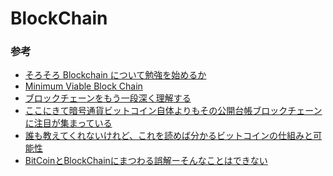 BlockChain
===========

### 参考
- [そろそろ Blockchain について勉強を始めるか](http://www.baldanders.info/spiegel/log2/000827.shtml)
- [Minimum Viable Block Chain](https://www.igvita.com/2014/05/05/minimum-viable-block-chain/)
- [ブロックチェーンをもう一段深く理解する](http://wazanova.jp/items/1314)
- [ここにきて暗号通貨ビットコイン自体よりもその公開台帳ブロックチェーンに注目が集まっている](http://d.hatena.ne.jp/yomoyomo/20150118/blockchain)
- [誰も教えてくれないけれど、これを読めば分かるビットコインの仕組みと可能性](http://jp.techcrunch.com/2015/03/31/bitcoin-essay/)
- [BitCoinとBlockChainにまつわる誤解ーそんなことはできない](http://qiita.com/tatarou1986/items/9d994896795a4871dc37)